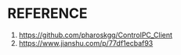 # REFERENCE

1. https://github.com/pharoskgg/ControlPC_Client
2. https://www.jianshu.com/p/77df1ecbaf93